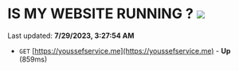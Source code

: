 # IS MY WEBSITE RUNNING ? [![](https://img.shields.io/static/v1?label=Sponsor&message=%E2%9D%A4&logo=GitHub&color=%23fe8e86)](https://github.com/sponsors/<username>)

Last updated: **7/29/2023, 3:27:54 AM**

- `GET` [https://youssefservice.me](https://youssefservice.me) - **Up** (859ms)

